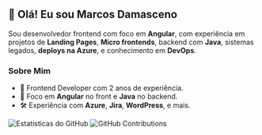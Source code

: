 ## 👋 Olá! Eu sou Marcos Damasceno
Sou desenvolvedor frontend com foco em **Angular**, com experiência em projetos de **Landing Pages**, **Micro frontends**, backend com **Java**, sistemas legados, **deploys na Azure**, e conhecimento em **DevOps**.

### Sobre Mim
- 🎯 Frontend Developer com 2 anos de experiência.
- 🚀 Foco em **Angular** no front e **Java** no backend.
- 🛠️ Experiência com **Azure**, **Jira**, **WordPress**, e mais.

![Estatísticas do GitHub](https://github-readme-stats.vercel.app/api?username=marcosluan00&show_icons=true&theme=dracula)
![GitHub Contributions](https://github-readme-streak-stats.herokuapp.com/?user=marcosluan00&theme=dark)
